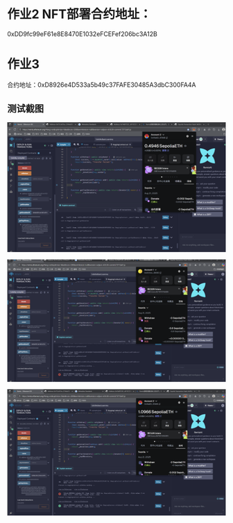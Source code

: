 # 作业2 NFT部署合约地址：

0xDD9fc99eF61e8E8470E1032eFCEFef206bc3A12B

# 作业3

合约地址：0xD8926e4D533a5b49c37FAFE30485A3dbC300FA4A

## 测试截图
![](static/8634340fcba9e716fbaee5dc51674e26.png)

![](static/b6a4987c681436f965a01c3ea65da15b.png)

![](static/be3b0c56817ef7466155adbb591884bb.png)